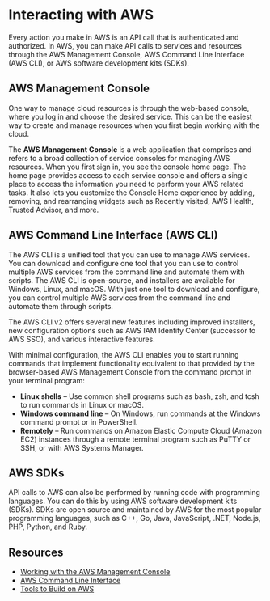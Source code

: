 # Interacting with AWS

Every action you make in AWS is an API call that is authenticated and authorized. In AWS, you can make API calls to services and resources through the AWS Management Console, AWS Command Line Interface (AWS CLI), or AWS software development kits (SDKs).

## AWS Management Console
One way to manage cloud resources is through the web-based console, where you log in and choose the desired service. This can be the easiest way to create and manage resources when you first begin working with the cloud.

The **AWS Management Console** is a web application that comprises and refers to a broad collection of service consoles for managing AWS resources. When you first sign in, you see the console home page. The home page provides access to each service console and offers a single place to access the information you need to perform your AWS related tasks. It also lets you customize the Console Home experience by adding, removing, and rearranging widgets such as Recently visited, AWS Health, Trusted Advisor, and more.

## AWS Command Line Interface (AWS CLI)
The AWS CLI is a unified tool that you can use to manage AWS services. You can download and configure one tool that you can use to control multiple AWS services from the command line and automate them with scripts. The AWS CLI is open-source, and installers are available for Windows, Linux, and macOS. With just one tool to download and configure, you can control multiple AWS services from the command line and automate them through scripts.

The AWS CLI v2 offers several new features including improved installers, new configuration options such as AWS IAM Identity Center (successor to AWS SSO), and various interactive features.

With minimal configuration, the AWS CLI enables you to start running commands that implement functionality equivalent to that provided by the browser-based AWS Management Console from the command prompt in your terminal program:

* **Linux shells** – Use common shell programs such as bash, zsh, and tcsh to run commands in Linux or macOS.
* **Windows command line** – On Windows, run commands at the Windows command prompt or in PowerShell.
* **Remotely** – Run commands on Amazon Elastic Compute Cloud (Amazon EC2) instances through a remote terminal program such as PuTTY or SSH, or with AWS Systems Manager.

## AWS SDKs
API calls to AWS can also be performed by running code with programming languages. You can do this by using AWS software development kits (SDKs). SDKs are open source and maintained by AWS for the most popular programming languages, such as C++, Go, Java, JavaScript, .NET, Node.js, PHP, Python, and Ruby.

## Resources
* [Working with the AWS Management Console](https://docs.aws.amazon.com/awsconsolehelpdocs/latest/gsg/getting-started.html)
* [AWS Command Line Interface](https://aws.amazon.com/cli/)
* [Tools to Build on AWS](https://aws.amazon.com/tools/)
